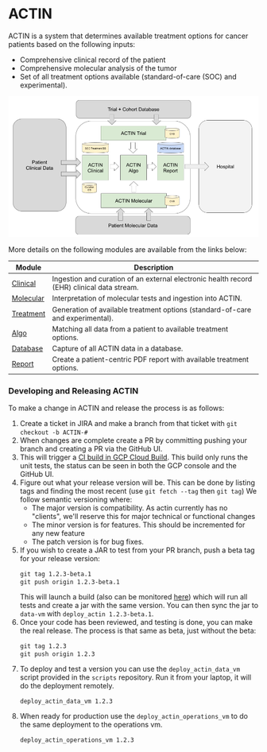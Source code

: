 # ACTIN

ACTIN is a system that determines available treatment options for cancer patients based on the following inputs:
 - Comprehensive clinical record of the patient
 - Comprehensive molecular analysis of the tumor
 - Set of all treatment options available (standard-of-care (SOC) and experimental).

![ACTIN System](system/src/main/resources/actin_system.png)
 
More details on the following modules are available from the links below:

| Module                 | Description                                                                                |
|------------------------|--------------------------------------------------------------------------------------------|
| [Clinical](clinical)   | Ingestion and curation of an external electronic health record (EHR) clinical data stream. |
| [Molecular](molecular) | Interpretation of molecular tests and ingestion into ACTIN.                                |
| [Treatment](treatment) | Generation of available treatment options (standard-of-care and experimental).             |
| [Algo](algo)           | Matching all data from a patient to available treatment options.                           |
| [Database](database)   | Capture of all ACTIN data in a database.                                                   |
| [Report](report)       | Create a patient-centric PDF report with available treatment options.                      |

### Developing and Releasing ACTIN

To make a change in ACTIN and release the process is as follows:

1. Create a ticket in JIRA and make a branch from that ticket with `git checkout -b ACTIN-#`
2. When changes are complete create a PR by committing pushing your branch and creating a PR via the GitHub UI.
3. This will trigger a [CI build in GCP Cloud Build](https://console.cloud.google.com/cloud-build/builds;region=europe-west4?project=actin-build). This build only runs the unit tests, the status can be seen in both the GCP console and the GitHub UI. 
4. Figure out what your release version will be. This can be done by listing tags and finding the most recent (use `git fetch --tag` then `git tag`)
   We follow semantic versioning where:
    - The major version is compatibility. As actin currently has no "clients", we'll reserve this for major technical or functional changes
    - The minor version is for features. This should be incremented for any new feature
    - The patch version is for bug fixes. 
5. If you wish to create a JAR to test from your PR branch, push a beta tag for your release version:
    ```shell
   git tag 1.2.3-beta.1
   git push origin 1.2.3-beta.1
    ```
   This will launch a build (also can be monitored [here](https://console.cloud.google.com/cloud-build/builds;region=europe-west4?project=actin-build)) which will run all tests and create a jar with the same version. You can then sync the jar to `data-vm` with `deploy_actin 1.2.3-beta.1`.
6. Once your code has been reviewed, and testing is done, you can make the real release. The process is that same as beta, just without the beta:
    ```shell
    git tag 1.2.3
    git push origin 1.2.3
    ```
7. To deploy and test a version you can use the `deploy_actin_data_vm` script provided in the `scripts` repository. Run it from your laptop, it will do the deployment remotely.  
   ```shell
   deploy_actin_data_vm 1.2.3
   ```
8. When ready for production use the `deploy_actin_operations_vm` to do the same deployment to the operations vm. 
   ```shell
   deploy_actin_operations_vm 1.2.3
   ```
  
